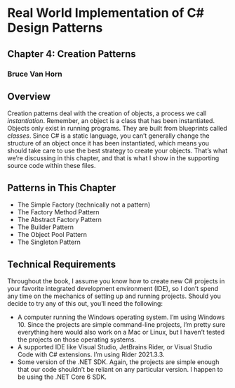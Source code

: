 # Real World Implementation of C# Design Patterns
## Chapter 4:  Creation Patterns
### Bruce Van Horn

## Overview
Creation patterns deal with the creation of objects, a process we call *instantiation*.  Remember, an object is a class that has been instantiated.  Objects only exist in running programs.  They are built from blueprints called *classes*.  Since C# is a static language, you can’t generally change the structure of an object once it has been instantiated, which means you should take care to use the best strategy to create your objects.  That’s what we’re discussing in this chapter, and that is what I show in the supporting source code within these files.

## Patterns in This Chapter
* The Simple Factory (technically not a pattern)
* The Factory Method Pattern
* The Abstract Factory Pattern
* The Builder Pattern
* The Object Pool Pattern
* The Singleton Pattern

## Technical Requirements
Throughout the book, I assume you know how to create new C# projects in your favorite integrated development environment (IDE), so I don’t spend any time on the mechanics of setting up and running projects.  Should you decide to try any of this out, you’ll need the following:
- A computer running the Windows operating system.  I’m using Windows 10.  Since the projects are simple command-line projects, I’m pretty sure everything here would also work on a Mac or Linux, but I haven’t tested the projects on those operating systems.
- A supported IDE like Visual Studio, JetBrains Rider, or Visual Studio Code with C# extensions.  I’m using Rider 2021.3.3.
- Some version of the .NET SDK.  Again, the projects are simple enough that our code shouldn’t be reliant on any particular version.  I happen to be using the .NET Core 6 SDK.
